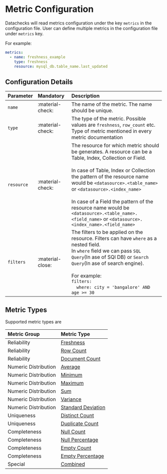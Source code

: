 # **Metric Configuration**

Datachecks will read metrics configuration under the key `metrics` in the configuration file. User can define multiple metrics in the configuration file under `metrics` key.

For example:

```yaml
metrics:
  - name: freshness_example
    type: freshness
    resource: mysql_db.table_name.last_updated
```

## Configuration Details

| Parameter  | Mandatory        | Description                                                                                                                                                                                                                                                                                                                                                                                                                  |
|:-----------|:-----------------|:-----------------------------------------------------------------------------------------------------------------------------------------------------------------------------------------------------------------------------------------------------------------------------------------------------------------------------------------------------------------------------------------------------------------------------|
| `name`     | :material-check: | The name of the metric. The name should be unique.                                                                                                                                                                                                                                                                                                                                                                           |
| `type`     | :material-check: | The type of the metric. Possible values are `freshness`, `row_count` etc. Type of metric mentioned in every metric documentation                                                                                                                                                                                                                                                                                             |
| `resource` | :material-check: | The resource for which metric should be generates. A resource can be a Table, Index, Collection or Field. </br></br> In case of Table, Index or Collection the pattern of the resource name would be `<datasource>.<table_name>` or `<datasource>.<index_name>` </br></br> In case of a Field the pattern of the resource name would be `<datasource>.<table_name>.<field_name>` or `<datasource>.<index_name>.<field_name>` |
| `filters`  | :material-close: | The filters to be applied on the resource. Filters can have `where` as a nested field.</br>In `where` field we can pass `SQL Query`(In ase of SQl DB) or `Search Query`(In ase of search engine). </br></br>For example: </br> `filters:`</br>&emsp;`where: city = 'bangalore' AND age >= 30`                                                                                                                                |


## Metric Types

Supported metric types are

| Metric Group         | Metric Type                                                                            |
|:---------------------|:---------------------------------------------------------------------------------------|
| Reliability          | [Freshness](https://docs.datachecks.io//metrics/reliability/#freshness)                |
| Reliability          | [Row Count](https://docs.datachecks.io//metrics/reliability/#row-count)                |
| Reliability          | [Document Count](https://docs.datachecks.io//metrics/reliability/#document-count)      |
| Numeric Distribution | [Average](https://docs.datachecks.io//metrics/numeric_distribution/#average)           |
| Numeric Distribution | [Minimum](https://docs.datachecks.io//metrics/numeric_distribution/#minimum)           |
| Numeric Distribution | [Maximum](https://docs.datachecks.io//metrics/numeric_distribution/#maximum)           |
| Numeric Distribution | [Sum](https://docs.datachecks.io//metrics/numeric_distribution/#sum)                   |
| Numeric Distribution | [Variance](https://docs.datachecks.io//metrics/numeric_distribution/#variance)         |
| Numeric Distribution | [Standard Deviation](https://docs.datachecks.io//metrics/numeric_distribution/#standard-deviation) |
| Uniqueness           | [Distinct Count](https://docs.datachecks.io//metrics/uniqueness/#distinct-count)       |
| Uniqueness           | [Duplicate Count](https://docs.datachecks.io//metrics/uniqueness/#duplicate-count)     |
| Completeness         | [Null Count](https://docs.datachecks.io//metrics/completeness/#null-count)             |
| Completeness         | [Null Percentage](https://docs.datachecks.io//metrics/completeness/#null-percentage)   |
| Completeness         | [Empty Count](https://docs.datachecks.io//metrics/completeness/#empty-count)           |
| Completeness         | [Empty Percentage](https://docs.datachecks.io//metrics/completeness/#empty-percentage) |
| Special              | [Combined](https://docs.datachecks.io//metrics/combined/)                              |
